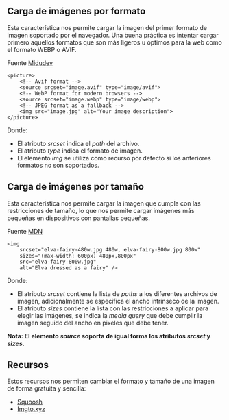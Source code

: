 ## Carga de imágenes por formato

Esta característica nos permite cargar la imagen del primer formato de imagen soportado por el navegador. Una buena práctica es intentar cargar primero aquellos formatos que son más ligeros u óptimos para la web como el formato WEBP o AVIF.

Fuente [Midudev](https://x.com/midudev/status/1757072464088109063)

```
<picture>
	<!-- Avif format -->
	<source srcset="image.avif" type="image/avif">
	<!-- WebP format for modern browsers -->
	<source srcset="image.webp" type="image/webp">
	<!-- JPEG format as a fallback -->
	<img src="image.jpg" alt="Your image description">
</picture>
```

Donde:

- El atributo *srcset* indica el *path* del archivo.
- El atributo *type* indica el formato de imagen.
- El elemento *img* se utiliza como recurso por defecto si los anteriores formatos no son soportados.
## Carga de imágenes por tamaño

Esta característica nos permite cargar la imagen que cumpla con las restricciones de tamaño, lo que nos permite cargar imágenes más pequeñas en dispositivos con pantallas pequeñas.

Fuente [MDN](https://developer.mozilla.org/en-US/docs/Learn/HTML/Multimedia_and_embedding/Responsive_images)

```
<img
    srcset="elva-fairy-480w.jpg 480w, elva-fairy-800w.jpg 800w"
    sizes="(max-width: 600px) 480px,800px"
    src="elva-fairy-800w.jpg"
    alt="Elva dressed as a fairy" />
```

Donde:

- El atributo *srcset* contiene la lista de *paths* a los diferentes archivos de imagen, adicionalmente se especifica el ancho intrínseco de la imagen.
- El atributo *sizes* contiene la lista con las restricciones a aplicar para elegir las imágenes, se indica la *media query* que debe cumplir la imagen seguido del ancho en pixeles que debe tener.

**Nota: El elemento *source* soporta de igual forma los atributos *srcset* y *sizes*.**
## Recursos

Estos recursos nos permiten cambiar el formato y tamaño de una imagen de forma gratuita y sencilla:

- [Squoosh](https://squoosh.app/)
- [Imgto.xyz](https://imgto.xyz/)